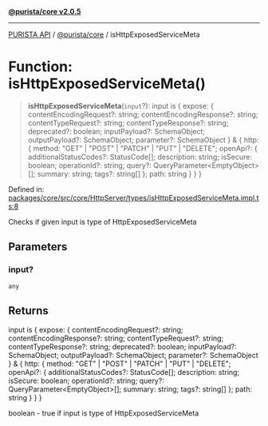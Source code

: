 [**@purista/core v2.0.5**](../README.md)

***

[PURISTA API](../../../packages.md) / [@purista/core](../README.md) / isHttpExposedServiceMeta

# Function: isHttpExposedServiceMeta()

> **isHttpExposedServiceMeta**(`input`?): input is \{ expose: \{ contentEncodingRequest?: string; contentEncodingResponse?: string; contentTypeRequest?: string; contentTypeResponse?: string; deprecated?: boolean; inputPayload?: SchemaObject; outputPayload?: SchemaObject; parameter?: SchemaObject \} & \{ http: \{ method: "GET" \| "POST" \| "PATCH" \| "PUT" \| "DELETE"; openApi?: \{ additionalStatusCodes?: StatusCode\[\]; description: string; isSecure: boolean; operationId?: string; query?: QueryParameter\<EmptyObject\>\[\]; summary: string; tags?: string\[\] \}; path: string \} \} \}

Defined in: [packages/core/src/core/HttpServer/types/isHttpExposedServiceMeta.impl.ts:8](https://github.com/puristajs/purista/blob/master/packages/core/src/core/HttpServer/types/isHttpExposedServiceMeta.impl.ts#L8)

Checks if given input is type of HttpExposedServiceMeta

## Parameters

### input?

`any`

## Returns

input is \{ expose: \{ contentEncodingRequest?: string; contentEncodingResponse?: string; contentTypeRequest?: string; contentTypeResponse?: string; deprecated?: boolean; inputPayload?: SchemaObject; outputPayload?: SchemaObject; parameter?: SchemaObject \} & \{ http: \{ method: "GET" \| "POST" \| "PATCH" \| "PUT" \| "DELETE"; openApi?: \{ additionalStatusCodes?: StatusCode\[\]; description: string; isSecure: boolean; operationId?: string; query?: QueryParameter\<EmptyObject\>\[\]; summary: string; tags?: string\[\] \}; path: string \} \} \}

boolean - true if input is type of HttpExposedServiceMeta
